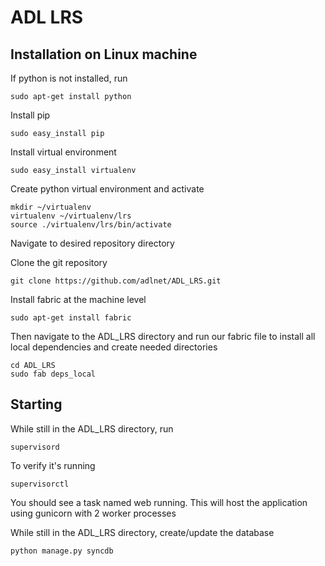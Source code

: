 # ADL LRS

## Installation on Linux machine

If python is not installed, run

    sudo apt-get install python
    
Install pip

    sudo easy_install pip
    
Install virtual environment

    sudo easy_install virtualenv
    
Create python virtual environment and activate

    mkdir ~/virtualenv
    virtualenv ~/virtualenv/lrs
    source ./virtualenv/lrs/bin/activate
    
Navigate to desired repository directory

Clone the git repository

    git clone https://github.com/adlnet/ADL_LRS.git
    
Install fabric at the machine level

    sudo apt-get install fabric

Then navigate to the ADL_LRS directory and run our fabric file to install all local dependencies and create needed directories

    cd ADL_LRS
    sudo fab deps_local

## Starting
While still in the ADL_LRS directory, run

    supervisord

To verify it's running

    supervisorctl

You should see a task named web running. This will host the application using gunicorn with 2 worker processes

While still in the ADL_LRS directory, create/update the database
    
    python manage.py syncdb
    